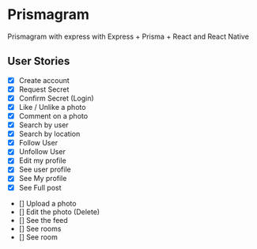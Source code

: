 # Prismagram
Prismagram with express with Express + Prisma + React and React Native

##  User Stories

- [X] Create account
- [X] Request Secret
- [X] Confirm Secret (Login)
- [X] Like / Unlike a photo
- [X] Comment on a photo
- [X] Search by user
- [X] Search by location
- [X] Follow User
- [X] Unfollow User
- [X] Edit my profile
- [X] See user profile
- [X] See My profile
- [X] See Full post
- [] Upload a photo
- [] Edit the photo (Delete)
- [] See the feed
- [] See rooms
- [] See room